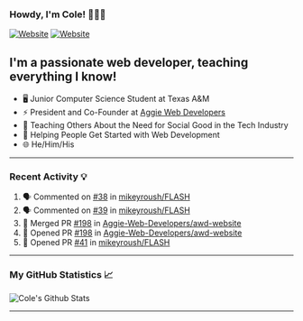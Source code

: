 ### Howdy, I'm Cole! 🤠🏳️‍🌈

[![Website](https://img.shields.io/website?label=aggiedevelopers.com&style=for-the-badge&url=https%3A%2F%2Faggiedevelopers.com)](https://aggiedevelopers.com)
[![Website](https://img.shields.io/website?label=coledc.com&style=for-the-badge&url=https%3A%2F%2Fcoledc.com)](https://coledc.com)

## I'm a passionate web developer, teaching everything I know!

- 🖥️ Junior Computer Science Student at Texas A&M
- ⚡ President and Co-Founder at [Aggie Web Developers](https://www.aggiedevelopers.com)
- 💙 Teaching Others About the Need for Social Good in the Tech Industry
- 🚀 Helping People Get Started with Web Development
- 🌐 He/Him/His

---

### Recent Activity 💡

<!--START_SECTION:activity-->

1. 🗣 Commented on [#38](https://github.com/mikeyroush/FLASH/issues/38) in [mikeyroush/FLASH](https://github.com/mikeyroush/FLASH)
2. 🗣 Commented on [#39](https://github.com/mikeyroush/FLASH/issues/39) in [mikeyroush/FLASH](https://github.com/mikeyroush/FLASH)
3. 🎉 Merged PR [#198](https://github.com/Aggie-Web-Developers/awd-website/pull/198) in [Aggie-Web-Developers/awd-website](https://github.com/Aggie-Web-Developers/awd-website)
4. 💪 Opened PR [#198](https://github.com/Aggie-Web-Developers/awd-website/pull/198) in [Aggie-Web-Developers/awd-website](https://github.com/Aggie-Web-Developers/awd-website)
5. 💪 Opened PR [#41](https://github.com/mikeyroush/FLASH/pull/41) in [mikeyroush/FLASH](https://github.com/mikeyroush/FLASH)
<!--END_SECTION:activity-->

---

### My GitHub Statistics 📈

<img alt="Cole's Github Stats" src="https://github-readme-stats.codestackr.vercel.app/api?username=cdconn00&show_icons=true&hide_border=true&theme=tokyonight&count_private=true" />

---
